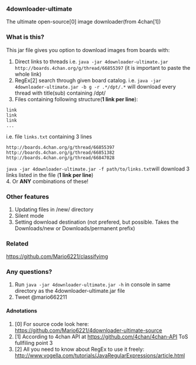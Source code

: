 ### 4downloader-ultimate
The ultimate open-source[0] image downloader(from 4chan[1]) 

### What is this?
This jar file gives you option to download images from boards with:
1. Direct links to threads i.e. `java -jar 4downloader-ultimate.jar http://boards.4chan.org/g/thread/66855397` (it is important to paste the whole link)
2. RegEx[2] search through given board catalog. i.e. `java -jar 4downloader-ultimate.jar -b g -r .*/dpt/.*` will download every thread with title(sub) containing /dpt/ 
3. Files containing following structure(**1 link per line**):
```
link
link
link
...
```
i.e. file `links.txt` containing 3 lines
```
http://boards.4chan.org/g/thread/66855397
http://boards.4chan.org/g/thread/66851382
http://boards.4chan.org/g/thread/66847028
```
`java -jar 4downloader-ultimate.jar -f path/to/links.txt`will download 3 links listed in the file (**1 link per line**)
<br/>
4. Or **ANY** combinations of these!

### Other features
1. Updating files in /new/ directory
2. Silent mode
3. Setting download destination (not prefered, but possible. Takes the Downloads/new or Downloads/permanent prefix)

### Related
https://github.com/Mario6221/classifyimg

### Any questions?
1. Run `java -jar 4downloader-ultimate.jar -h` in console in same directory as the 4downloader-ultimate.jar file
2. Tweet @mario662211

#### Adnotations
1. [0] For source code look here: https://github.com/Mario6221/4downloader-ultimate-source
2. [1] According to 4chan API at https://github.com/4chan/4chan-API ToS fullfiling point 3
3. [2] All you need to know about RegEx to use it freely: http://www.vogella.com/tutorials/JavaRegularExpressions/article.html
